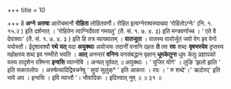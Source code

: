 +++
title = 10

+++
हे **अग्ने** **अरुषा** आरोचमानौ **रोहिता** लोहितवर्णौ। रोहित इत्यग्नेरश्वस्याख्या ‘रोहितोऽग्नेः' (नि. १. १५.२ ) इति दर्शनात् । ‘रोहितेन त्वाग्निर्देवतां गमयतु' (तै. सं. १. ७. ४. ३) इति मन्त्रवर्णाच्च । ‘ एते वै देवाश्वाः' (तै. सं. १. ७. ४. ३ ) इति हि तत्र व्याख्यातम् । **वातजूता** । वातस्य वायोर्जूतं जवो वेग इव वेगो ययोस्तौ। ईदृशावश्वौ **रथे** **यत्** यदा **अयुक्थाः** अयोजयः तदानीं वनानि दहतः **ते** तव **रवः** शब्दः **वृषभस्येव** दृप्तस्य महोक्षस्य शब्द इव गम्भीरो भवति । **आत्** अनन्तरं **वनिनः** वनसंबद्धान वृक्षान् **धूमकेतुना** धूमः केतुः प्रज्ञापको यस्य तादृशेन रश्मिना **इन्वसि** व्याप्नोषि । अन्यत् पूर्ववत् ॥ अयुक्थाः । ‘ युजिर योगे' । लुङि ‘झलो झलि ' इति सकारलोपः । अरुषेत्यादिद्विवचनेषु ‘ सुपां सुलुक्° ' इति आकारः । रवः । ‘ रु शब्दे'।' ऋदोरप्' इति भावे अप । इन्वसि । इवि व्याप्तौ '। भौवादिकः । इदित्त्वात् नुम् ॥ ॥ ३१ ॥